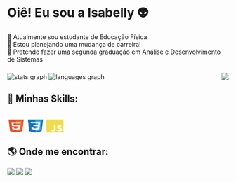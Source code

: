 <h1> Oiê! Eu sou a Isabelly 👽 </h1>

🔭 Atualmente sou estudante de Educação Física <br>
🤔 Estou planejando uma mudança de carreira! <br>
💬 Pretendo fazer uma segunda graduação em Análise e Desenvolvimento de Sistemas


###

<img align="right" height="150" src="https://cdn.discordapp.com/attachments/907706864475701258/1305362902219227208/Design_sem_nome.gif?ex=6732c170&is=67316ff0&hm=68287a70c14528c558ebc1e00487fca3d09921112d22797022f7f1cdc3dc6156&"  />

<div align="left">
<img src="https://github-readme-stats.vercel.app/api?username=umaisaduasbeli&hide_title=true&hide_rank=true&show_icons=true&include_all_commits=true&count_private=true&disable_animations=false&theme=merko&locale=en&hide_border=false" height="150" alt="stats graph"  />
<img src="https://github-readme-stats.vercel.app/api/top-langs?username=umaisaduasbeli&locale=en&hide_title=false&layout=compact&card_width=320&langs_count=5&theme=merko&hide_border=false" height="150" alt="languages graph"  />
</div>

<h2>🚀  Minhas Skills:</h2>

<div style="display: inline_block"><br>
   <img align="center" alt="Isa-HTML" height="30" width="40" src="https://raw.githubusercontent.com/devicons/devicon/master/icons/html5/html5-original.svg">
  <img align="center" alt="Isa-CSS" height="30" width="40" src="https://raw.githubusercontent.com/devicons/devicon/master/icons/css3/css3-original.svg">
   <img align="center" alt="Isa-Js" height="30" width="40" src="https://raw.githubusercontent.com/devicons/devicon/master/icons/javascript/javascript-plain.svg">
</div>

<h2>🌎  Onde me encontrar:</h2>

<div> 
  <a href="https://instagram.com/umaisaduasbeli" target="_blank"><img src="https://img.shields.io/badge/-Instagram-%23E4405F?style=for-the-badge&logo=instagram&logoColor=white" target="_blank"></a>
 	<a href="https://www.twitch.tv/1isa2beli" target="_blank"><img src="https://img.shields.io/badge/Twitch-9146FF?style=for-the-badge&logo=twitch&logoColor=white" target="_blank"></a>
  <a href="https://www.linkedin.com/in/isabelly-pereira-neto/" target="_blank"><img src="https://img.shields.io/badge/-LinkedIn-%230077B5?style=for-the-badge&logo=linkedin&logoColor=white" target="_blank"></a> 
</div>
